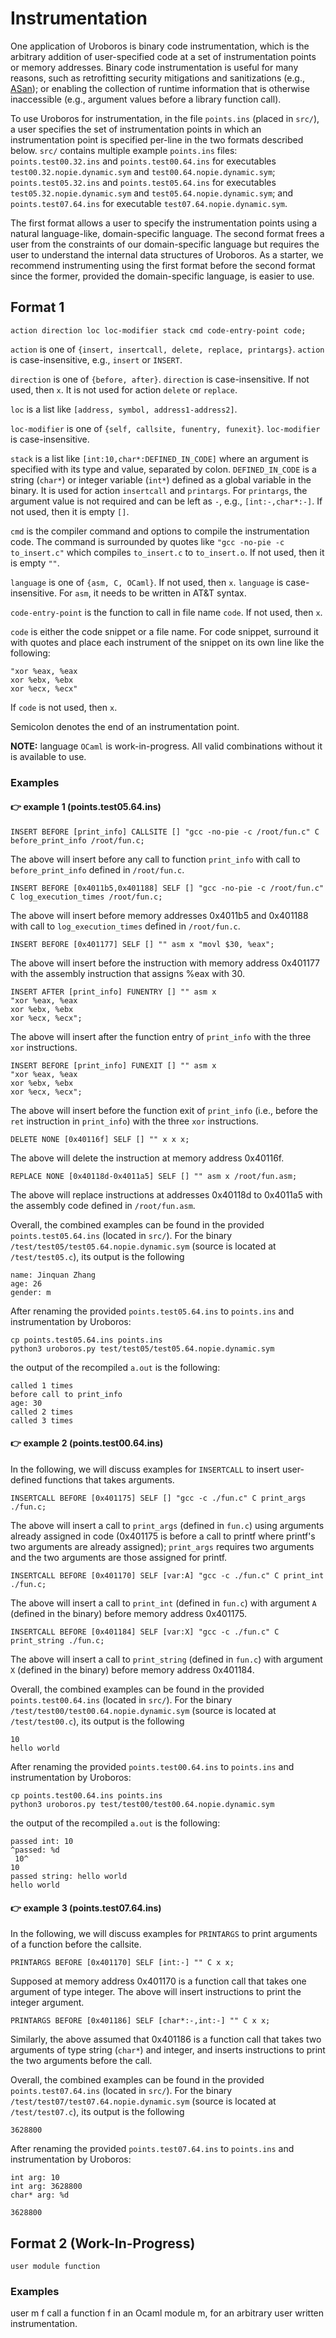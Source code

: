 # Instrumentation

One application of Uroboros is binary code instrumentation,
which is the arbitrary addition of user-specified code at a set of instrumentation
points or memory addresses.
Binary code instrumentation is useful for many reasons, such as
retrofitting security mitigations and sanitizations (e.g., [ASan](https://github.com/google/sanitizers/wiki/addresssanitizer));
or enabling the collection of runtime information that is otherwise
inaccessible (e.g., argument values before a library function call).

To use Uroboros for instrumentation,
in the file `points.ins` (placed in `src/`), a user specifies the set of
instrumentation points in which an instrumentation point is specified 
per-line in the two formats described below.
`src/` contains multiple example `points.ins` files:
`points.test00.32.ins` and `points.test00.64.ins`
for executables `test00.32.nopie.dynamic.sym` and `test00.64.nopie.dynamic.sym`;
`points.test05.32.ins` and `points.test05.64.ins`
for executables `test05.32.nopie.dynamic.sym` and `test05.64.nopie.dynamic.sym`; and
`points.test07.64.ins` for executable `test07.64.nopie.dynamic.sym`.

The first format allows a user to specify the instrumentation points using
a natural language-like, domain-specific language.
The second format frees a user from the constraints of our
domain-specific language but requires the user to understand the internal
data structures of Uroboros.
As a starter, we recommend instrumenting using the
first format before the second format
since the former, provided the domain-specific language, is easier to use.

## Format 1
```
action direction loc loc-modifier stack cmd code-entry-point code;
```

`action` is one of `{insert, insertcall, delete, replace, printargs}`.
`action` is case-insensitive, e.g., `insert` or `INSERT`.

`direction` is one of `{before, after}`.
`direction` is case-insensitive.
If not used, then `x`.
It is not used for action `delete` or `replace`.

`loc` is a list like `[address, symbol, address1-address2]`.

`loc-modifier` is one of `{self, callsite, funentry, funexit}`.
`loc-modifier` is case-insensitive.

`stack` is a list like `[int:10,char*:DEFINED_IN_CODE]` where an argument
is specified with its type and value, separated by colon.
`DEFINED_IN_CODE` is a string (`char*`) or integer variable (`int*`) defined as a global variable in the binary.
It is used for action `insertcall` and `printargs`.
For `printargs`, the argument value is not required and can be left as `-`,
e.g., `[int:-,char*:-]`.
If not used, then it is empty `[]`.

`cmd` is the compiler command and options to compile the instrumentation code. The command is surrounded by quotes like `"gcc -no-pie -c to_insert.c"` which compiles `to_insert.c` to `to_insert.o`. If not used, then it is empty `""`.

`language` is one of `{asm, C, OCaml}`. If not used, then `x`.
`language` is case-insensitive.
For `asm`, it needs to be written in AT&T syntax.

`code-entry-point` is the function to call in file name `code`. If not used, then `x`.

`code` is either the code snippet or a file name.
For code snippet, surround it with quotes and place each instrument of the snippet on its own line like the following:
```assembly
"xor %eax, %eax
xor %ebx, %ebx
xor %ecx, %ecx"
```
If `code` is not used, then `x`.

Semicolon denotes the end of an instrumentation point.

__NOTE:__ language `OCaml` is work-in-progress. All valid combinations
without it is available to use.

### Examples

#### :point_right: example 1 (points.test05.64.ins)

```
INSERT BEFORE [print_info] CALLSITE [] "gcc -no-pie -c /root/fun.c" C before_print_info /root/fun.c;
```
The above will insert before any call to function `print_info` with call to `before_print_info` defined in `/root/fun.c`.

```
INSERT BEFORE [0x4011b5,0x401188] SELF [] "gcc -no-pie -c /root/fun.c" C log_execution_times /root/fun.c;
```
The above will insert before memory addresses 0x4011b5 and 0x401188 with call to `log_execution_times` defined in `/root/fun.c`.

```
INSERT BEFORE [0x401177] SELF [] "" asm x "movl $30, %eax";
```
The above will insert before the instruction with memory address 0x401177 with the assembly instruction that assigns %eax with 30.

```
INSERT AFTER [print_info] FUNENTRY [] "" asm x
"xor %eax, %eax
xor %ebx, %ebx
xor %ecx, %ecx";
```
The above will insert after the function entry of `print_info` with the three `xor` instructions.

```
INSERT BEFORE [print_info] FUNEXIT [] "" asm x
"xor %eax, %eax
xor %ebx, %ebx
xor %ecx, %ecx";
```
The above will insert before the function exit of `print_info` (i.e., before the `ret` instruction in `print_info`) with the three `xor` instructions.

```
DELETE NONE [0x40116f] SELF [] "" x x x;
```
The above will delete the instruction at memory address 0x40116f.

```
REPLACE NONE [0x40118d-0x4011a5] SELF [] "" asm x /root/fun.asm;
```
The above will replace instructions at addresses 0x40118d to 0x4011a5 with the assembly code defined in `/root/fun.asm`.

Overall, the combined examples can be found in the provided `points.test05.64.ins` (located in `src/`). For the binary `/test/test05/test05.64.nopie.dynamic.sym` (source is located at `/test/test05.c`), its output is the following
```
name: Jinquan Zhang
age: 26
gender: m
```
After renaming the provided `points.test05.64.ins` to `points.ins` and instrumentation by Uroboros:
```
cp points.test05.64.ins points.ins
python3 uroboros.py test/test05/test05.64.nopie.dynamic.sym
```
the output of the recompiled `a.out` is the following:
```
called 1 times
before call to print_info
age: 30
called 2 times
called 3 times
```

#### :point_right: example 2 (points.test00.64.ins)

In the following, we will discuss examples for `INSERTCALL` to insert user-defined functions that takes arguments.

```
INSERTCALL BEFORE [0x401175] SELF [] "gcc -c ./fun.c" C print_args ./fun.c;
```
The above will insert a call to `print_args` (defined in `fun.c`) using arguments already assigned in code (0x401175 is before a call to printf where printf's two arguments are already assigned); `print_args` requires two arguments and the two arguments are those assigned for printf. 

```
INSERTCALL BEFORE [0x401170] SELF [var:A] "gcc -c ./fun.c" C print_int ./fun.c;
```
The above will insert a call to `print_int` (defined in `fun.c`) with argument `A` (defined in the binary) before memory address 0x401175. 

```
INSERTCALL BEFORE [0x401184] SELF [var:X] "gcc -c ./fun.c" C print_string ./fun.c;
```
The above will insert a call to `print_string` (defined in `fun.c`) with argument `X` (defined in the binary) before memory address 0x401184.

Overall, the combined examples can be found in the provided `points.test00.64.ins` (located in `src/`). For the binary `/test/test00/test00.64.nopie.dynamic.sym` (source is located at `/test/test00.c`), its output is the following
```
10
hello world
```
After renaming the provided `points.test00.64.ins` to `points.ins` and instrumentation by Uroboros:
```
cp points.test00.64.ins points.ins
python3 uroboros.py test/test00/test00.64.nopie.dynamic.sym
```
the output of the recompiled `a.out` is the following:
```
passed int: 10
^passed: %d
 10^
10
passed string: hello world
hello world
```

#### :point_right: example 3 (points.test07.64.ins)

In the following, we will discuss examples for `PRINTARGS` to print arguments of
a function before the callsite.

```
PRINTARGS BEFORE [0x401170] SELF [int:-] "" C x x;
```
Supposed at memory address 0x401170 is a function call that takes one argument
of type integer. The above will insert instructions to print the
integer argument.

```
PRINTARGS BEFORE [0x401186] SELF [char*:-,int:-] "" C x x;
```
Similarly, the above assumed that 0x401186 is a function call that takes two
arguments of type string (`char*`) and integer, and inserts instructions
to print the two arguments before the call.

Overall, the combined examples can be found in the provided `points.test07.64.ins` (located in `src/`). For the binary `/test/test07/test07.64.nopie.dynamic.sym` (source is located at `/test/test07.c`), its output is the following
```
3628800
```
After renaming the provided `points.test07.64.ins` to `points.ins` and instrumentation by Uroboros:
```
int arg: 10
int arg: 3628800
char* arg: %d

3628800
```

## Format 2 (Work-In-Progress)
```
user module function
```

### Examples

user m f
call a function f in an Ocaml module m, for an arbitrary user written instrumentation.
